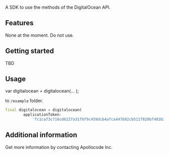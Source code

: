 <!-- 
This README describes the package. If you publish this package to pub.dev,
this README's contents appear on the landing page for your package.

For information about how to write a good package README, see the guide for
[writing package pages](https://dart.dev/guides/libraries/writing-package-pages). 

For general information about developing packages, see the Dart guide for
[creating packages](https://dart.dev/guides/libraries/create-library-packages)
and the Flutter guide for
[developing packages and plugins](https://flutter.dev/developing-packages). 
-->

A SDK to use the methods of the DigitalOcean API.

## Features

None at the moment. Do not use.

## Getting started

TBD

## Usage

var digitalocean = digitalocean(...
);


to `/example` folder. 

```dart
final digitalocean = digitalocean(
        applicationToken:
            'fc1ca73c716cd6227a31f6f9c459dcb4afca447b02cb511f820bf483b38f468d231d6b425fd2d6de28d3a19f42f27e88547bebd4f38561bff61f6a51f0de8bcd');
```

## Additional information

Get more information by contacting Apollocode Inc.
